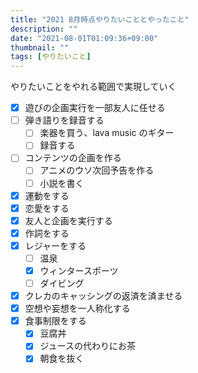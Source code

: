 ```yaml
---
title: "2021 8月時点やりたいこととやったこと"
description: ""
date: "2021-08-01T01:09:36+09:00"
thumbnail: ""
tags: [やりたいこと]
---
```

やりたいことをやれる範囲で実現していく

- [x] 遊びの企画実行を一部友人に任せる
- [ ] 弾き語りを録音する
  - [ ] 楽器を買う、lava music のギター
  - [ ] 録音する
- [ ] コンテンツの企画を作る
  - [ ] アニメのウソ次回予告を作る
  - [ ] 小説を書く
- [x] 運動をする
- [x] 恋愛をする
- [x] 友人と企画を実行する
- [x] 作詞をする
- [x] レジャーをする
  - [ ] 温泉
  - [x] ウィンタースポーツ
  - [ ] ダイビング
- [x] クレカのキャッシングの返済を済ませる
- [x] 空想や妄想を一人称化する
- [x] 食事制限をする
  - [x] 豆腐丼
  - [x] ジュースの代わりにお茶
  - [x] 朝食を抜く